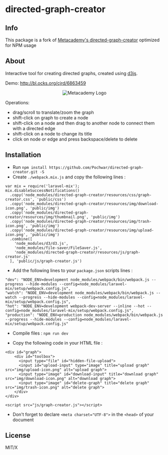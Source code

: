 # directed-graph-creator

## Info

This package is a fork of [Metacademy's directed-graph-creator](https://github.com/metacademy/directed-graph-creator) optimized for NPM usage

## About
Interactive tool for creating directed graphs, created using [d3js](https://d3js.org/).

Demo: http://bl.ocks.org/cjrd/6863459

<p align="center">
<img src="http://obphio.us/media/images/digraph-creator.png" alt="Metacademy Logo"/>
</p>

Operations:

* drag/scroll to translate/zoom the graph
* shift-click on graph to create a node
* shift-click on a node and then drag to another node to connect them with a directed edge
* shift-click on a node to change its title
* click on node or edge and press backspace/delete to delete

## Installation

- Run `npm install https://github.com/Pochwar/directed-graph-creator.git -S`
- Create `./webpack.mix.js` and copy the following lines :
```
var mix = require('laravel-mix');
mix.disableSuccessNotifications()
  .copy('node_modules/directed-graph-creator/resources/css/graph-creator.css', 'public/css')
  .copy('node_modules/directed-graph-creator/resources/img/download-icon.png', 'public/img')
  .copy('node_modules/directed-graph-creator/resources/img/thumbnail.png', 'public/img')
  .copy('node_modules/directed-graph-creator/resources/img/trash-icon.png', 'public/img')
  .copy('node_modules/directed-graph-creator/resources/img/upload-icon.png', 'public/img')
  .combine([
    'node_modules/d3/d3.js',
    'node_modules/file-saver/FileSaver.js',
    'node_modules/directed-graph-creator/resources/js/graph-creator.js'
  ], 'public/js/graph-creator.js')
```

- Add the following lines to your `package.json` scripts lines :
```
"dev": "NODE_ENV=development node_modules/webpack/bin/webpack.js --progress --hide-modules --config=node_modules/laravel-mix/setup/webpack.config.js",
"watch": "NODE_ENV=development node_modules/webpack/bin/webpack.js --watch --progress --hide-modules --config=node_modules/laravel-mix/setup/webpack.config.js",
"hot": "NODE_ENV=development webpack-dev-server --inline --hot --config=node_modules/laravel-mix/setup/webpack.config.js",
"production": "NODE_ENV=production node_modules/webpack/bin/webpack.js --progress --hide-modules --config=node_modules/laravel-mix/setup/webpack.config.js"
```

- Compile files : `npm run dev`

- Copy the following code in your HTML file :
```
<div id="graph">
    <div id="toolbox">
      <input type="file" id="hidden-file-upload">
      <input id="upload-input" type="image" title="upload graph" src="img/upload-icon.png" alt="upload graph">
      <input type="image" id="download-input" title="download graph" src="img/download-icon.png" alt="download graph">
      <input type="image" id="delete-graph" title="delete graph" src="img/trash-icon.png" alt="delete graph">
    </div>
</div>

<script src="js/graph-creator.js"></script>
```
- Don't forget to declare `<meta charset="UTF-8">` in the `<head>`  of your document

## License
MIT/X